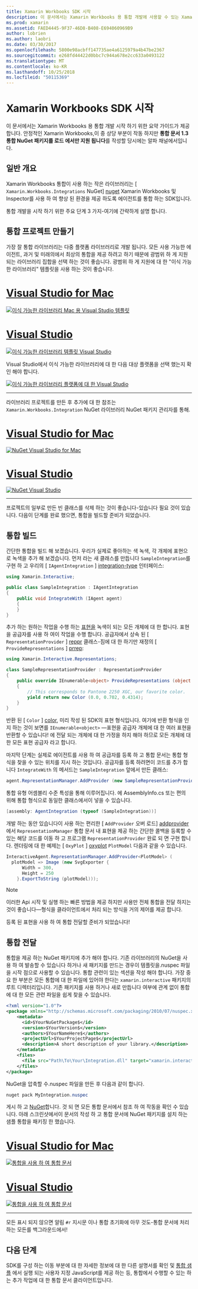 ```yaml
---
title: Xamarin Workbooks SDK 시작
description: 이 문서에서는 Xamarin Workbooks 용 통합 개발에 사용할 수 있는 Xamarin SDK 통합 문서를 사용 하 여 시작 하는 방법을 설명 합니다.
ms.prod: xamarin
ms.assetid: FAED4445-9F37-46D8-B408-E694060969B9
author: lobrien
ms.author: laobri
ms.date: 03/30/2017
ms.openlocfilehash: 5800e98acbff147735ae4a6125979a4b47be2367
ms.sourcegitcommit: e268fd44422d0bbc7c944a678e2cc633a0493122
ms.translationtype: MT
ms.contentlocale: ko-KR
ms.lasthandoff: 10/25/2018
ms.locfileid: "50115369"
---
```

# <a name="getting-started-with-the-xamarin-workbooks-sdk"></a>Xamarin Workbooks SDK 시작

이 문서에서는 Xamarin Workbooks 용 통합 개발 시작 하기 위한 요약 가이드가 제공 합니다. 안정적인 Xamarin Workbooks,이 중 상당 부분이 작동 하지만 **통합 문서 1.3 통합 NuGet 패키지를 로드 에서만 지원 됩니다**를 작성할 당시에는 알파 채널에서입니다.

## <a name="general-overview"></a>일반 개요

Xamarin Workbooks 통합이 사용 하는 작은 라이브러리는 [ `Xamarin.Workbooks.Integrations` NuGet] [ nuget] Xamarin Workbooks 및 Inspector를 사용 하 여 향상 된 환경을 제공 하도록 에이전트를 통합 하는 SDK입니다.

통합 개발을 시작 하기 위한 주요 단계 3 가지-여기에 간략하게 설명 합니다.

## <a name="creating-the-integration-project"></a>통합 프로젝트 만들기

가장 잘 통합 라이브러리는 다중 플랫폼 라이브러리로 개발 됩니다. 모든 사용 가능한 에이전트, 과거 및 미래의에서 최상의 통합을 제공 하려고 하기 때문에 광범위 하 게 지원 되는 라이브러리 집합을 선택 하는 것이 좋습니다. 광범위 하 게 지원에 대 한 "이식 가능한 라이브러리" 템플릿을 사용 하는 것이 좋습니다.

# <a name="visual-studio-for-mactabmacos"></a>[Visual Studio for Mac](#tab/macos)

[![이식 가능한 라이브러리 Mac 용 Visual Studio 템플릿](images/xamarin-studio-pcl.png)](images/xamarin-studio-pcl.png#lightbox)

# <a name="visual-studiotabwindows"></a>[Visual Studio](#tab/windows)

[![이식 가능한 라이브러리 템플릿 Visual Studio](images/visual-studio-pcl.png)](images/visual-studio-pcl.png#lightbox)

Visual Studio에서 이식 가능한 라이브러리에 대 한 다음 대상 플랫폼을 선택 했는지 확인 해야 합니다.

[![이식 가능한 라이브러리 플랫폼에 대 한 Visual Studio](images/visual-studio-pcl-platforms.png)](images/visual-studio-pcl-platforms.png#lightbox)

-----

라이브러리 프로젝트를 만든 후 추가에 대 한 참조는 `Xamarin.Workbooks.Integration` NuGet 라이브러리 NuGet 패키지 관리자를 통해.

# <a name="visual-studio-for-mactabmacos"></a>[Visual Studio for Mac](#tab/macos)

[![NuGet Visual Studio for Mac](images/xamarin-studio-nuget.png)](images/xamarin-studio-nuget.png#lightbox)

# <a name="visual-studiotabwindows"></a>[Visual Studio](#tab/windows)

[![NuGet Visual Studio](images/visual-studio-nuget.png)](images/visual-studio-nuget.png#lightbox)

-----

프로젝트의 일부로 만든 빈 클래스를 삭제 하는 것이 좋습니다-있습니다 필요 것이 있습니다. 다음이 단계를 완료 했으면, 통합을 빌드할 준비가 되었습니다.

## <a name="building-an-integration"></a>통합 빌드

간단한 통합을 빌드 해 보겠습니다. 우리가 실제로 좋아하는 색 녹색, 각 개체에 표현으로 녹색을 추가 해 보겠습니다. 먼저 라는 새 클래스를 만듭니다 `SampleIntegration`를 구현 하 고 우리의 [ `IAgentIntegration` ] [ integration-type] 인터페이스:

```csharp
using Xamarin.Interactive;

public class SampleIntegration : IAgentIntegration
{
    public void IntegrateWith (IAgent agent)
    {
    }
}
```

추가 하는 원하는 작업을 수행 하는 [표현을](~/tools/workbooks/sdk/representations.md) 녹색이 되는 모든 개체에 대 한 합니다. 표현을 공급자를 사용 하 여이 작업을 수행 합니다. 공급자에서 상속 된 [ `RepresentationProvider` ] [ reppr] 클래스-짐에 대 한 하기만 재정의 [ `ProvideRepresentations` ] [ prrep]:

```csharp
using Xamarin.Interactive.Representations;

class SampleRepresentationProvider : RepresentationProvider
{
    public override IEnumerable<object> ProvideRepresentations (object obj)
    {
        // This corresponds to Pantone 2250 XGC, our favorite color.
        yield return new Color (0.0, 0.702, 0.4314);
    }
}
```

반환 된 [ `Color` ] [ color], 미리 작성 된 SDK의 표현 형식입니다.
여기에 반환 형식을 인지 하는 것이 보면를 `IEnumerable<object>` &mdash;표현을 공급자 개체에 대 한 여러 표현을 반환할 수 있습니다! 에 전달 되는 개체에 대 한 가정을 하지 해야 하므로 모든 개체에 대 한 모든 표현 공급자 라고 합니다.

마지막 단계는 실제로 에이전트를 사용 하 여 공급자를 등록 하 고 통합 문서는 통합 형식을 찾을 수 있는 위치를 지시 하는 것입니다. 공급자를 등록 하려면이 코드를 추가 합니다 `IntegrateWith` 의 메서드는 `SampleIntegration` 앞에서 만든 클래스:

```csharp
agent.RepresentationManager.AddProvider (new SampleRepresentationProvider ());
```

통합 유형 어셈블리 수준 특성을 통해 이루어집니다. 에 AssemblyInfo.cs 또는 편의 위해 통합 형식으로 동일한 클래스에서이 넣을 수 있습니다.

```csharp
[assembly: AgentIntegration (typeof (SampleIntegration))]
````

개발 하는 동안 있습니다이 사용 하는 편리한 [ `AddProvider` 오버 로드] [ addprovider] 에서 `RepresentationManager` 통합 문서 내 표현을 제공 하는 간단한 콜백을 등록할 수 있는 해당 코드를 이동 하 고 프로그램 `RepresentationProvider` 완료 되 면 구현 합니다. 렌더링에 대 한 예제는 [ `OxyPlot` ] [ oxyplot] `PlotModel` 다음과 같을 수 있습니다.

```csharp
InteractiveAgent.RepresentationManager.AddProvider<PlotModel> (
  plotModel => Image (new SvgExporter {
      Width = 300,
      Height = 250
    }.ExportToString (plotModel)));
```

> [!NOTE]
> 이러한 Api 시작 및 실행 하는 빠른 방법을 제공 하지만 사용만 전체 통합을 전달 하지는 것이 좋습니다&mdash;형식을 클라이언트에서 처리 되는 방식을 거의 제어를 제공 합니다.

등록 된 표현을 사용 하 여 통합 전달할 준비가 되었습니다!

## <a name="shipping-your-integration"></a>통합 전달

통합을 제공 하는 NuGet 패키지에 추가 해야 합니다.
기존 라이브러리의 NuGet을 사용 하 여 발송할 수 있습니다 하거나 새 패키지를 만드는 경우이 템플릿을.nuspec 파일을 시작 점으로 사용할 수 있습니다.
통합 관련이 있는 섹션을 작성 해야 합니다. 가장 중요 한 부분은 모든 통합에 대 한 파일에 있어야 한다는 `xamarin.interactive` 패키지의 루트 디렉터리입니다. 기존 패키지를 사용 하거나 새로 만듭니다 여부에 관계 없이 통합에 대 한 모든 관련 파일을 쉽게 찾을 수 있습니다.

```xml
<?xml version="1.0"?>
<package xmlns="http://schemas.microsoft.com/packaging/2010/07/nuspec.xsd">
    <metadata>
      <id>$YourNuGetPackage$</id>
      <version>$YourVersion$</version>
      <authors>$YourNameHere$</authors>
      <projectUrl>$YourProjectPage$</projectUrl>
      <description>A short description of your library.</description>
    </metadata>
    <files>
      <file src="Path\To\Your\Integration.dll" target="xamarin.interactive" />
    </files>
</package>
```

NuGet을 압축할 수.nuspec 파일을 만든 후 다음과 같이 합니다.

```csharp
nuget pack MyIntegration.nuspec
```

게시 하 고 [NuGet][nugetorg]합니다. 것 되 면 모든 통합 문서에서 참조 하 여 작동을 확인 수 있습니다. 아래 스크린샷에서이 문서의 작성 하 고 통합 문서에 NuGet 패키지를 설치 하는 샘플 통합을 패키징 한 했습니다.

# <a name="visual-studio-for-mactabmacos"></a>[Visual Studio for Mac](#tab/macos)

[![통합을 사용 하 여 통합 문서](images/mac-workbooks-integrated.png)](images/mac-workbooks-integrated.png#lightbox)

# <a name="visual-studiotabwindows"></a>[Visual Studio](#tab/windows)

[![통합을 사용 하 여 통합 문서](images/windows-workbooks-integrated.png)](images/windows-workbooks-integrated.png#lightbox)

-----

모든 표시 되지 않으면 알림 `#r` 지시문 이나 통합 초기화에 아무 것도-통합 문서에 처리 하는 모든를 백그라운드에서!

## <a name="next-steps"></a>다음 단계

SDK를 구성 하는 이동 부분에 대 한 자세한 정보에 대 한 다른 설명서를 확인 및 [통합 샘플](~/tools/workbooks/samples/index.md) 에서 실행 되는 사용자 지정 JavaScript를 제공 하는 등, 통합에서 수행할 수 있는 하는 추가 작업에 대 한 통합 문서 클라이언트입니다.

[integration-type]: https://developer.xamarin.com/api/type/Xamarin.Interactive.IAgentIntegration/
[repman-api]: https://developer.xamarin.com/api/type/Xamarin.Interactive.Representations.IRepresentationManager/
[color]: https://developer.xamarin.com/api/type/Xamarin.Interactive.Representations.Color/
[xir]: https://developer.xamarin.com/api/namespace/Xamarin.Interactive.Representations/
[reppr]: https://developer.xamarin.com/api/type/Xamarin.Interactive.Representations.RepresentationProvider/
[prrep]: https://developer.xamarin.com/api/member/Xamarin.Interactive.Representations.RepresentationProvider.ProvideRepresentations/p/System.Object/
[nugetorg]: https://nuget.org
[nuget]: https://nuget.org/packages/Xamarin.Workbooks.Integration
[addprovider]: https://developer.xamarin.com/api/member/Xamarin.Interactive.Representations.IRepresentationManager.AddProvider/
[oxyplot]: http://www.oxyplot.org/
